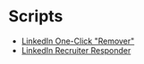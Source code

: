 # Scripts

* [LinkedIn One-Click "Remover"](linkedin-one-click-remover) 
* [LinkedIn Recruiter Responder](linkedin-recruiter-responder) 
